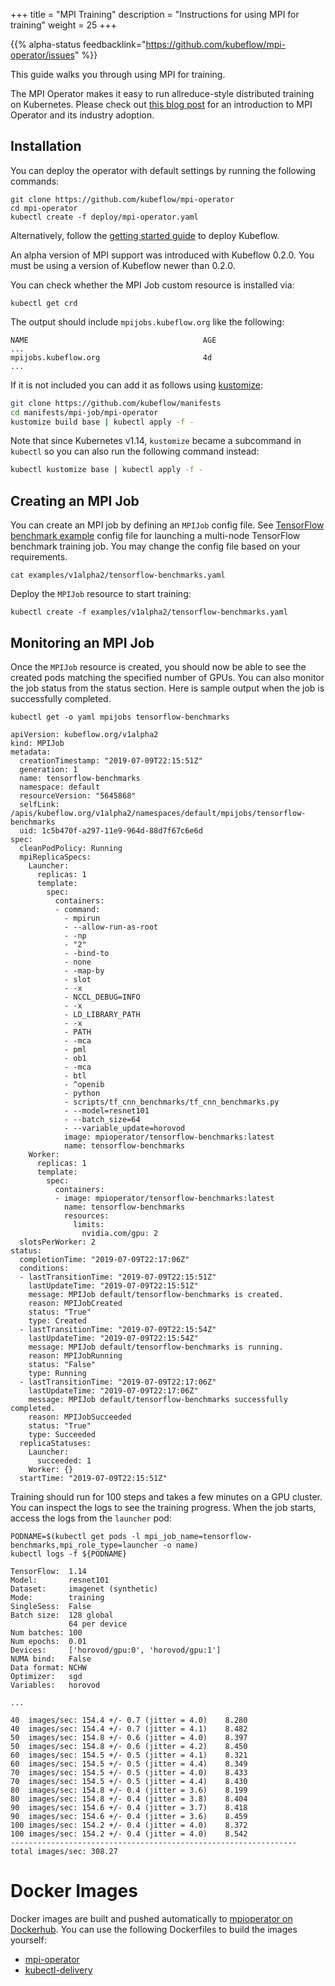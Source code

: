 +++
title = "MPI Training"
description = "Instructions for using MPI for training"
weight = 25
+++

{{% alpha-status 
  feedbacklink="https://github.com/kubeflow/mpi-operator/issues" %}}

This guide walks you through using MPI for training.

The MPI Operator makes it easy to run allreduce-style distributed training on Kubernetes. Please check out [this blog post](https://medium.com/kubeflow/introduction-to-kubeflow-mpi-operator-and-industry-adoption-296d5f2e6edc) for an introduction to MPI Operator and its industry adoption.

## Installation

You can deploy the operator with default settings by running the following commands:

```shell
git clone https://github.com/kubeflow/mpi-operator
cd mpi-operator
kubectl create -f deploy/mpi-operator.yaml
```

Alternatively, follow the [getting started guide](/docs/started/getting-started/) to deploy Kubeflow.

An alpha version of MPI support was introduced with Kubeflow 0.2.0. You must be using a version of Kubeflow newer than 0.2.0.

You can check whether the MPI Job custom resource is installed via:

```
kubectl get crd
```

The output should include `mpijobs.kubeflow.org` like the following:

```
NAME                                       AGE
...
mpijobs.kubeflow.org                       4d
...
```

If it is not included you can add it as follows using [kustomize](https://github.com/kubernetes-sigs/kustomize):

```bash
git clone https://github.com/kubeflow/manifests
cd manifests/mpi-job/mpi-operator
kustomize build base | kubectl apply -f -
```

Note that since Kubernetes v1.14, `kustomize` became a subcommand in `kubectl` so you can also run the following command instead:

```bash
kubectl kustomize base | kubectl apply -f -
```

## Creating an MPI Job

You can create an MPI job by defining an `MPIJob` config file. See [TensorFlow benchmark example](https://github.com/kubeflow/mpi-operator/blob/master/examples/v1alpha2/tensorflow-benchmarks.yaml) config file for launching a multi-node TensorFlow benchmark training job. You may change the config file based on your requirements.

```
cat examples/v1alpha2/tensorflow-benchmarks.yaml
```
Deploy the `MPIJob` resource to start training:

```
kubectl create -f examples/v1alpha2/tensorflow-benchmarks.yaml
```

## Monitoring an MPI Job

Once the `MPIJob` resource is created, you should now be able to see the created pods matching the specified number of GPUs. You can also monitor the job status from the status section. Here is sample output when the job is successfully completed.

```
kubectl get -o yaml mpijobs tensorflow-benchmarks
```

```
apiVersion: kubeflow.org/v1alpha2
kind: MPIJob
metadata:
  creationTimestamp: "2019-07-09T22:15:51Z"
  generation: 1
  name: tensorflow-benchmarks
  namespace: default
  resourceVersion: "5645868"
  selfLink: /apis/kubeflow.org/v1alpha2/namespaces/default/mpijobs/tensorflow-benchmarks
  uid: 1c5b470f-a297-11e9-964d-88d7f67c6e6d
spec:
  cleanPodPolicy: Running
  mpiReplicaSpecs:
    Launcher:
      replicas: 1
      template:
        spec:
          containers:
          - command:
            - mpirun
            - --allow-run-as-root
            - -np
            - "2"
            - -bind-to
            - none
            - -map-by
            - slot
            - -x
            - NCCL_DEBUG=INFO
            - -x
            - LD_LIBRARY_PATH
            - -x
            - PATH
            - -mca
            - pml
            - ob1
            - -mca
            - btl
            - ^openib
            - python
            - scripts/tf_cnn_benchmarks/tf_cnn_benchmarks.py
            - --model=resnet101
            - --batch_size=64
            - --variable_update=horovod
            image: mpioperator/tensorflow-benchmarks:latest
            name: tensorflow-benchmarks
    Worker:
      replicas: 1
      template:
        spec:
          containers:
          - image: mpioperator/tensorflow-benchmarks:latest
            name: tensorflow-benchmarks
            resources:
              limits:
                nvidia.com/gpu: 2
  slotsPerWorker: 2
status:
  completionTime: "2019-07-09T22:17:06Z"
  conditions:
  - lastTransitionTime: "2019-07-09T22:15:51Z"
    lastUpdateTime: "2019-07-09T22:15:51Z"
    message: MPIJob default/tensorflow-benchmarks is created.
    reason: MPIJobCreated
    status: "True"
    type: Created
  - lastTransitionTime: "2019-07-09T22:15:54Z"
    lastUpdateTime: "2019-07-09T22:15:54Z"
    message: MPIJob default/tensorflow-benchmarks is running.
    reason: MPIJobRunning
    status: "False"
    type: Running
  - lastTransitionTime: "2019-07-09T22:17:06Z"
    lastUpdateTime: "2019-07-09T22:17:06Z"
    message: MPIJob default/tensorflow-benchmarks successfully completed.
    reason: MPIJobSucceeded
    status: "True"
    type: Succeeded
  replicaStatuses:
    Launcher:
      succeeded: 1
    Worker: {}
  startTime: "2019-07-09T22:15:51Z"
```


Training should run for 100 steps and takes a few minutes on a GPU cluster. You can inspect the logs to see the training progress. When the job starts, access the logs from the `launcher` pod:

```
PODNAME=$(kubectl get pods -l mpi_job_name=tensorflow-benchmarks,mpi_role_type=launcher -o name)
kubectl logs -f ${PODNAME}
```

```
TensorFlow:  1.14
Model:       resnet101
Dataset:     imagenet (synthetic)
Mode:        training
SingleSess:  False
Batch size:  128 global
             64 per device
Num batches: 100
Num epochs:  0.01
Devices:     ['horovod/gpu:0', 'horovod/gpu:1']
NUMA bind:   False
Data format: NCHW
Optimizer:   sgd
Variables:   horovod

...

40	images/sec: 154.4 +/- 0.7 (jitter = 4.0)	8.280
40	images/sec: 154.4 +/- 0.7 (jitter = 4.1)	8.482
50	images/sec: 154.8 +/- 0.6 (jitter = 4.0)	8.397
50	images/sec: 154.8 +/- 0.6 (jitter = 4.2)	8.450
60	images/sec: 154.5 +/- 0.5 (jitter = 4.1)	8.321
60	images/sec: 154.5 +/- 0.5 (jitter = 4.4)	8.349
70	images/sec: 154.5 +/- 0.5 (jitter = 4.0)	8.433
70	images/sec: 154.5 +/- 0.5 (jitter = 4.4)	8.430
80	images/sec: 154.8 +/- 0.4 (jitter = 3.6)	8.199
80	images/sec: 154.8 +/- 0.4 (jitter = 3.8)	8.404
90	images/sec: 154.6 +/- 0.4 (jitter = 3.7)	8.418
90	images/sec: 154.6 +/- 0.4 (jitter = 3.6)	8.459
100	images/sec: 154.2 +/- 0.4 (jitter = 4.0)	8.372
100	images/sec: 154.2 +/- 0.4 (jitter = 4.0)	8.542
----------------------------------------------------------------
total images/sec: 308.27
```

# Docker Images

Docker images are built and pushed automatically to [mpioperator on Dockerhub](https://hub.docker.com/u/mpioperator). You can use the following Dockerfiles to build the images yourself:

* [mpi-operator](https://github.com/kubeflow/mpi-operator/blob/master/Dockerfile)
* [kubectl-delivery](https://github.com/kubeflow/mpi-operator/blob/master/cmd/kubectl-delivery/Dockerfile)
